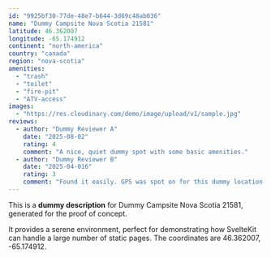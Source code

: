 ```yaml
---
id: "9925bf30-77de-48e7-b644-3d69c48ab036"
name: "Dummy Campsite Nova Scotia 21581"
latitude: 46.362007
longitude: -65.174912
continent: "north-america"
country: "canada"
region: "nova-scotia"
amenities:
  - "trash"
  - "toilet"
  - "fire-pit"
  - "ATV-access"
images:
  - "https://res.cloudinary.com/demo/image/upload/v1/sample.jpg"
reviews:
  - author: "Dummy Reviewer A"
    date: "2025-08-02"
    rating: 4
    comment: "A nice, quiet dummy spot with some basic amenities."
  - author: "Dummy Reviewer B"
    date: "2025-04-016"
    rating: 3
    comment: "Found it easily. GPS was spot on for this dummy location."
---
```


This is a **dummy description** for Dummy Campsite Nova Scotia 21581, generated for the proof of concept.

It provides a serene environment, perfect for demonstrating how SvelteKit can handle a large number of static pages. The coordinates are 46.362007, -65.174912.
